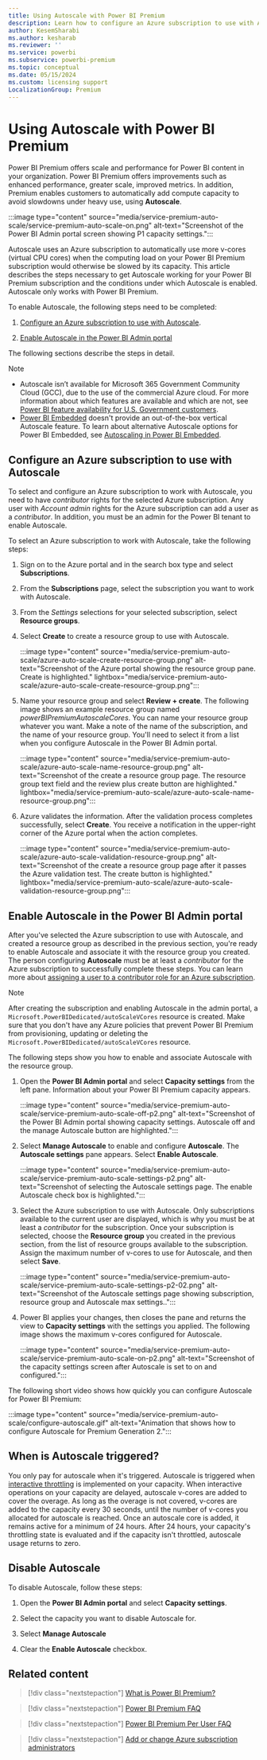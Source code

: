 ```yaml
---
title: Using Autoscale with Power BI Premium
description: Learn how to configure an Azure subscription to use with Autoscale and then enable Autoscale in the Power BI Admin portal.
author: KesemSharabi
ms.author: kesharab
ms.reviewer: ''
ms.service: powerbi
ms.subservice: powerbi-premium
ms.topic: conceptual
ms.date: 05/15/2024
ms.custom: licensing support
LocalizationGroup: Premium
---
```


# Using Autoscale with Power BI Premium

Power BI Premium offers scale and performance for Power BI content in your organization. Power BI Premium offers improvements such as enhanced performance, greater scale, improved metrics. In addition, Premium enables customers to automatically add compute capacity to avoid slowdowns under heavy use, using **Autoscale**.

:::image type="content" source="media/service-premium-auto-scale/service-premium-auto-scale-on.png" alt-text="Screenshot of the Power BI Admin portal screen showing P1 capacity settings.":::

Autoscale uses an Azure subscription to automatically use more v-cores (virtual CPU cores) when the computing load on your Power BI Premium subscription would otherwise be slowed by its capacity. This article describes the steps necessary to get Autoscale working for your Power BI Premium subscription and the conditions under which Autoscale is enabled. Autoscale only works with Power BI Premium.

To enable Autoscale, the following steps need to be completed:

1. [Configure an Azure subscription to use with Autoscale](#configure-an-azure-subscription-to-use-with-autoscale).

1. [Enable Autoscale in the Power BI Admin portal](#enable-autoscale-in-the-power-bi-admin-portal)

The following sections describe the steps in detail.

>[!NOTE]
>
>* Autoscale isn’t available for Microsoft 365 Government Community Cloud (GCC), due to the use of the commercial Azure cloud. For more information about which features are available and which are not, see [Power BI feature availability for U.S. Government customers](service-govus-overview.md#power-bi-feature-availability).
>* [Power BI Embedded](../developer/embedded/embedded-analytics-power-bi.md) doesn't provide an out-of-the-box vertical Autoscale feature. To learn about alternative Autoscale options for Power BI Embedded, see [Autoscaling in Power BI Embedded](../developer/embedded/azure-pbie-scale-capacity.md#autoscale-your-capacity).

## Configure an Azure subscription to use with Autoscale

To select and configure an Azure subscription to work with Autoscale, you need to have *contributor* rights for the selected Azure subscription. Any user with *Account admin* rights for the Azure subscription can add a user as a *contributor*. In addition, you must be an admin for the Power BI tenant to enable Autoscale.

To select an Azure subscription to work with Autoscale, take the following steps:

1. Sign on to the Azure portal and in the search box type and select **Subscriptions**.

1. From the **Subscriptions** page, select the subscription you want to work with Autoscale.

1. From the *Settings* selections for your selected subscription, select **Resource groups**.

1. Select **Create** to create a resource group to use with Autoscale.

    :::image type="content" source="media/service-premium-auto-scale/azure-auto-scale-create-resource-group.png" alt-text="Screenshot of the Azure portal showing the resource group pane. Create is highlighted." lightbox="media/service-premium-auto-scale/azure-auto-scale-create-resource-group.png":::

1. Name your resource group and select **Review + create**. The following image shows an example resource group named *powerBIPremiumAutoscaleCores*. You can name your resource group whatever you want. Make a note of the name of the subscription, and the name of your resource group. You'll need to select it from a list when you configure Autoscale in the Power BI Admin portal.

    :::image type="content" source="media/service-premium-auto-scale/azure-auto-scale-name-resource-group.png" alt-text="Screenshot of the create a resource group page. The resource group text field and the review plus create button are highlighted." lightbox="media/service-premium-auto-scale/azure-auto-scale-name-resource-group.png":::

1. Azure validates the information. After the validation process completes successfully, select **Create**. You receive a notification in the upper-right corner of the Azure portal when the action completes.

    :::image type="content" source="media/service-premium-auto-scale/azure-auto-scale-validation-resource-group.png" alt-text="Screenshot of the create a resource group page after it passes the Azure validation test. The create button is highlighted." lightbox="media/service-premium-auto-scale/azure-auto-scale-validation-resource-group.png":::

## Enable Autoscale in the Power BI Admin portal

After you've selected the Azure subscription to use with Autoscale, and created a resource group as described in the previous section, you're ready to enable Autoscale and associate it with the resource group you created. The person configuring **Autoscale** must be at least a *contributor* for the Azure subscription to successfully complete these steps. You can learn more about [assigning a user to a contributor role for an Azure subscription](/azure/cost-management-billing/manage/add-change-subscription-administrator).

>[!NOTE]
>After creating the subscription and enabling Autoscale in the admin portal, a `Microsoft.PowerBIDedicated/autoScaleVCores` resource is created. Make sure that you don't have any Azure policies that prevent Power BI Premium from provisioning, updating or deleting the `Microsoft.PowerBIDedicated/autoScaleVCores` resource.

The following steps show you how to enable and associate Autoscale with the resource group.

1. Open the **Power BI Admin portal** and select **Capacity settings** from the left pane. Information about your Power BI Premium capacity appears.

    :::image type="content" source="media/service-premium-auto-scale/service-premium-auto-scale-off-p2.png" alt-text="Screenshot of the Power BI Admin portal showing capacity settings. Autoscale off and the manage Autoscale button are highlighted.":::

1. Select **Manage Autoscale**  to enable and configure **Autoscale**. The **Autoscale settings** pane appears. Select  **Enable Autoscale**.

    :::image type="content" source="media/service-premium-auto-scale/service-premium-auto-scale-settings-p2.png" alt-text="Screenshot of selecting the Autoscale settings page. The enable Autoscale check box is highlighted.":::

1. Select the Azure subscription to use with Autoscale. Only subscriptions available to the current user are displayed, which is why you must be at least a *contributor* for the subscription. Once your subscription is selected, choose the **Resource group** you created in the previous section, from the list of resource groups available to the subscription. Assign the maximum number of v-cores to use for Autoscale, and then select **Save**.

    :::image type="content" source="media/service-premium-auto-scale/service-premium-auto-scale-settings-p2-02.png" alt-text="Screenshot of the Autoscale settings page showing subscription, resource group and Autoscale max settings..":::

1. Power BI applies your changes, then closes the pane and returns the view to **Capacity settings** with the settings you applied. The following image shows the maximum v-cores configured for Autoscale.

    :::image type="content" source="media/service-premium-auto-scale/service-premium-auto-scale-on-p2.png" alt-text="Screenshot of the capacity settings screen after Autoscale is set to on and configured.":::

The following short video shows how quickly you can configure Autoscale for Power BI Premium:

:::image type="content" source="media/service-premium-auto-scale/configure-autoscale.gif" alt-text="Animation that shows how to configure Autoscale for Premium Generation 2.":::

## When is Autoscale triggered?

You only pay for autoscale when it's triggered. Autoscale is triggered when [interactive throttling](/fabric/enterprise/throttling) is implemented on your capacity. When interactive operations on your capacity are delayed, autoscale v-cores are added to cover the overage. As long as the overage is not covered, v-cores are added to the capacity every 30 seconds, until the number of v-cores you allocated for autoscale is reached. Once an autoscale core is added, it remains active for a minimum of 24 hours. After 24 hours, your capacity's throttling state is evaluated and if the capacity isn't throttled, autoscale usage returns to zero.

## Disable Autoscale

To disable Autoscale, follow these steps:

1. Open the **Power BI Admin portal** and select **Capacity settings**.

2. Select the capacity you want to disable Autoscale for.

3. Select **Manage Autoscale**

4. Clear the **Enable Autoscale** checkbox.

## Related content

> [!div class="nextstepaction"]
> [What is Power BI Premium?](service-premium-what-is.md)

> [!div class="nextstepaction"]
> [Power BI Premium FAQ](service-premium-faq.yml)

> [!div class="nextstepaction"]
> [Power BI Premium Per User FAQ](service-premium-per-user-faq.yml)

> [!div class="nextstepaction"]
> [Add or change Azure subscription administrators](/azure/cost-management-billing/manage/add-change-subscription-administrator)
